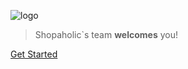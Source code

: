 ![logo](./../themes/lovata/assets/img/man.svg)

> Shopaholic`s team **welcomes** you!

[Get Started](/#architecture)